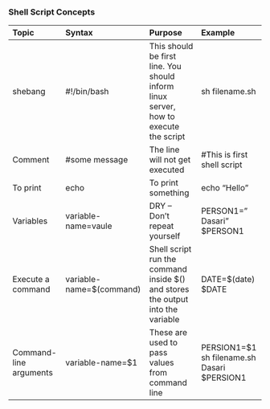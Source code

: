 ### Shell Script Concepts

| Topic  | Syntax | Purpose  | Example  |
|:----------|:-------|:--------|:--------|
| shebang   | #!/bin/bash  | This should be first line. You should inform linux server, how to  execute the script     | sh filename.sh |
| Comment    | #some message  | The line will not get executed | #This is first shell script |
| To print  | echo    | To print something    | echo “Hello” |
| Variables  | variable-name=vaule          | DRY – Don’t repeat yourself    | PERSON1=” Dasari”  $PERSON1|
| Execute a command   | variable-name=$(command)    | Shell script run the command inside $() and stores the output into the variable    | DATE=$(date)   $DATE |
| Command-line arguments  | variable-name=$1    | These are used to pass values from command line    | PERSION1=$1 <br> sh filename.sh Dasari <br>   $PERSION1  |